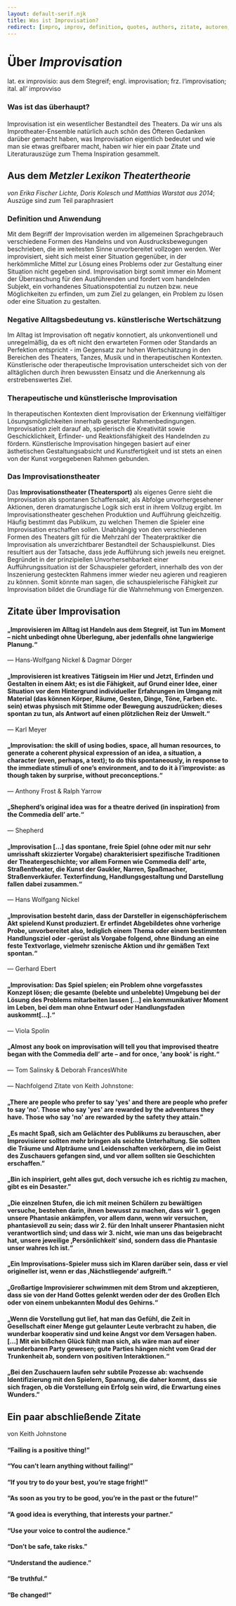 ```yaml
---  
layout: default-serif.njk  
title: Was ist Improvisation?  
redirect: [impro, improv, definition, quotes, authors, zitate, autoren, literature, literatur]  
---  
```

  
<div class="font-serif text-justify">  
  
# Über <i>Improvisation</i>
<span class="text-sm italic">lat. ex improvisio: aus dem Stegreif; engl. improvisation; frz. l’improvisation; ital. all’ improvviso</span>  

### Was ist das überhaupt?

#### 

Improvisation ist ein wesentlicher Bestandteil des Theaters. Da wir uns als Improtheater-Ensemble natürlich auch schön des Öfteren Gedanken darüber gemacht haben, was Improvisation eigentlich bedeutet und wie man sie etwas greifbarer macht, haben wir hier ein paar Zitate und Literaturauszüge zum Thema Inspiration gesammelt.

## Aus dem <i>Metzler Lexikon Theatertheorie</i>  

<span class="text-sm">*von Erika Fischer Lichte, Doris Kolesch und Matthias Warstat aus 2014*; Auszüge sind zum Teil paraphrasiert</span>  
    
### Definition und Anwendung  
Mit dem Begriff der Improvisation werden im allgemeinen Sprachgebrauch verschiedene Formen des Handelns und von Ausdrucksbewegungen beschrieben, die im weitesten Sinne unvorbereitet vollzogen werden. Wer improvisiert, sieht sich meist einer Situation gegenüber, in der herkömmliche Mittel zur Lösung eines Problems oder zur Gestaltung einer Situation nicht gegeben sind. Improvisation birgt somit immer ein Moment der Überraschung für den Ausführenden und fordert vom handelnden Subjekt, ein vorhandenes Situationspotential zu nutzen bzw. neue Möglichkeiten zu erfinden, um zum Ziel zu gelangen, ein Problem zu lösen oder eine Situation zu gestalten.  
  
### Negative Alltagsbedeutung vs. künstlerische Wertschätzung
Im Alltag ist Improvisation oft negativ konnotiert, als unkonventionell und unregelmäßig, da es oft nicht den erwarteten Formen oder Standards an Perfektion entspricht - im Gegensatz zur hohen Wertschätzung in den Bereichen des Theaters, Tanzes, Musik und in therapeutischen Kontexten. Künstlerische oder therapeutische Improvisation unterscheidet sich von der alltäglichen durch ihren bewussten Einsatz und die Anerkennung als erstrebenswertes Ziel.  
  
### Therapeutische und künstlerische Improvisation  
In therapeutischen Kontexten dient Improvisation der Erkennung vielfältiger Lösungsmöglichkeiten innerhalb gesetzter Rahmenbedingungen. Improvisation zielt darauf ab, spielerisch die Kreativität sowie Geschicklichkeit, Erfinder- und Reaktionsfähigkeit des Handelnden zu fördern. Künstlerische Improvisation hingegen basiert auf einer ästhetischen Gestaltungsabsicht und Kunstfertigkeit und ist stets an einen von der Kunst vorgegebenen Rahmen gebunden.  
  
<!-- Setting a link anchor here -->
<a id="theater"></a>

### Das Improvisationstheater  
Das **Improvisationstheater (Theatersport)** als eigenes Genre sieht die Improvisation als spontanen Schaffensakt, als Abfolge unvorhergesehener Aktionen, deren dramaturgische Logik sich erst in ihrem Vollzug ergibt. Im Improvisationstheater geschehen Produktion und Aufführung gleichzeitig. Häufig bestimmt das Publikum, zu welchen Themen die Spieler eine Improvisation erschaffen sollen. Unabhängig von den verschiedenen Formen des Theaters gilt für die Mehrzahl der Theaterpraktiker die Improvisation als unverzichtbarer Bestandteil der Schauspielkunst. Dies resultiert aus der Tatsache, dass jede Aufführung sich jeweils neu ereignet. Begründet in der prinzipiellen Unvorhersehbarkeit einer Aufführungssituation ist der Schauspieler gefordert, innerhalb des von der Inszenierung gesteckten Rahmens immer wieder neu agieren und reagieren zu können. Somit könnte man sagen, die schauspielerische Fähigkeit zur Improvisation bildet die Grundlage für die Wahrnehmung von Emergenzen.  
<!-- &mdash; <span class="text-sm">Christel Weiler im Metzler Lexikon Theatertheorie</span>   -->
  
## Zitate über Improvisation  
  
<h4 class="font-light italic">„Improvisieren im Alltag ist Handeln aus dem Stegreif, ist Tun im Moment – nicht unbedingt ohne Überlegung, aber jedenfalls ohne langwierige Planung.“</h4>  
&mdash; <span class="text-sm">Hans-Wolfgang Nickel & Dagmar Dörger</span>  
  
<h4 class="font-light italic">„Improvisieren ist kreatives Tätigsein im Hier und Jetzt, Erfinden und Gestalten in einem Akt; es ist die Fähigkeit, auf Grund einer Idee, einer Situation vor dem Hintergrund individueller Erfahrungen im Umgang mit Material (das können Körper, Räume, Gesten, Dinge, Töne, Farben etc. sein) etwas physisch mit Stimme oder Bewegung auszudrücken; dieses spontan zu tun, als Antwort auf einen plötzlichen Reiz der Umwelt.“</h4>  
&mdash; <span class="text-sm">Karl Meyer</span>  
  
<h4 class="font-light italic">„Improvisation: the skill of using bodies, space, all human resources, to generate a coherent physical expression of an idea, a situation, a character (even, perhaps, a text); to do this spontaneously, in response to the immediate stimuli of one’s environment, and to do it à l’improviste: as though taken by surprise, without preconceptions.“</h4>  
&mdash; <span class="text-sm">Anthony Frost & Ralph Yarrow</span>  
  
<h4 class="font-light italic">„Shepherd’s original idea was for a theatre derived (in inspiration) from the Commedia dell’ arte.“</h4>  
&mdash; <span class="text-sm">Shepherd</span>  
  
<h4 class="font-light italic">„Improvisation [...] das spontane, freie Spiel (ohne oder mit nur sehr umrisshaft skizzierter Vorgabe) charakterisiert spezifische Traditionen der Theatergeschichte; vor allem Formen wie Commedia dell’ arte, Straßentheater, die Kunst der Gaukler, Narren, Spaßmacher, Straßenverkäufer. Texterfindung, Handlungsgestaltung und Darstellung fallen dabei zusammen.“</h4>  
&mdash; <span class="text-sm">Hans Wolfgang Nickel</span>  
  
<h4 class="font-light italic">„Improvisation besteht darin, dass der Darsteller in eigenschöpferischem Akt spielend Kunst produziert. Er erfindet Abgebildetes ohne vorherige Probe, unvorbereitet also, lediglich einem Thema oder einem bestimmten Handlungsziel oder -gerüst als Vorgabe folgend, ohne Bindung an eine feste Textvorlage, vielmehr szenische Aktion und ihr gemäßen Text spontan.“</h4>  
&mdash; <span class="text-sm">Gerhard Ebert</span>  
  
<h4 class="font-light italic">„Improvisation: Das Spiel spielen; ein Problem ohne vorgefasstes Konzept lösen; die gesamte (belebte und unbelebte) Umgebung bei der Lösung des Problems mitarbeiten lassen [...] ein kommunikativer Moment im Leben, bei dem man ohne Entwurf oder Handlungsfaden auskommt[...].“</h4>  
&mdash; <span class="text-sm">Viola Spolin</span>  
  
<h4 class="font-light italic">„Almost any book on improvisation will tell you that improvised theatre began with the Commedia dell’ arte – and for once, 'any book' is right.“</h4>  
&mdash; <span class="text-sm">Tom Salinsky & Deborah FrancesWhite</span>  
  
#### 
<div class="text-md mb-4 mt-8">&mdash; Nachfolgend Zitate von Keith Johnstone:</div>  
<h4 class="font-light italic mt-4">„There are people who prefer to say 'yes' and there are people who prefer to say 'no'. Those who say 'yes' are rewarded by the adventures they have. Those who say 'no' are rewarded by the safety they attain.”</h4>  
<!-- &mdash; <span class="text-sm">Keith Johnstone</span>   -->
  
<h4 class="font-light italic">„Es macht Spaß, sich am Gelächter des Publikums zu berauschen, aber Improvisierer sollten mehr bringen als seichte Unterhaltung. Sie sollten die Träume und Alpträume und Leidenschaften verkörpern, die im Geist des Zuschauers gefangen sind, und vor allem sollten sie Geschichten erschaffen.”</h4>  
<!-- &mdash; <span class="text-sm">Keith Johnstone</span>   -->

<h4 class="font-light italic">„Bin ich inspiriert, geht alles gut, doch versuche ich es richtig zu machen, gibt es ein Desaster.”</h4>  
<!-- &mdash; <span class="text-sm">Keith Johnstone</span>   -->

<h4 class="font-light italic">„Die einzelnen Stufen, die ich mit meinen Schülern zu bewältigen versuche, bestehen darin, ihnen bewusst zu machen, dass wir 1. gegen unsere Phantasie ankämpfen, vor allem dann, wenn wir versuchen, phantasievoll zu sein; dass wir 2. für den Inhalt unserer Phantasien nicht verantwortlich sind; und dass wir 3. nicht, wie man uns das beigebracht hat, unsere jeweilige ‚Persönlichkeit‘ sind, sondern dass die Phantasie unser wahres Ich ist.“</h4>  
<!-- &mdash; <span class="text-sm">Keith Johnstone</span>   -->

<h4 class="font-light italic">„Ein Improvisations-Spieler muss sich im Klaren darüber sein, dass er viel origineller ist, wenn er das ‚Nächstliegende‘ aufgreift.“</h4>  
<!-- &mdash; <span class="text-sm">Keith Johnstone</span>   -->

<h4 class="font-light italic">„Großartige Improvisierer schwimmen mit dem Strom und akzeptieren, dass sie von der Hand Gottes gelenkt werden oder der des Großen Elch oder von einem unbekannten Modul des Gehirns.“</h4>  
<!-- &mdash; <span class="text-sm">Keith Johnstone</span>   -->

<h4 class="font-light italic">„Wenn die Vorstellung gut lief, hat man das Gefühl, die Zeit in Gesellschaft einer Menge gut gelaunter Leute verbracht zu haben, die wunderbar kooperativ sind und keine Angst vor dem Versagen haben. [...] Mit ein bißchen Glück fühlt man sich, als wäre man auf einer wunderbaren Party gewesen; gute Parties hängen nicht vom Grad der Trunkenheit ab, sondern von positiven Interaktionen.“</h4>  
<!-- &mdash; <span class="text-sm">Keith Johnstone</span>   -->

<h4 class="font-light italic">„Bei den Zuschauern laufen sehr subtile Prozesse ab: wachsende Identifizierung mit den Spielern, Spannung, die daher kommt, dass sie sich fragen, ob die Vorstellung ein Erfolg sein wird, die Erwartung eines Wunders.”</h4>  
<!-- &mdash; <span class="text-sm">Keith Johnstone</span>   -->

## Ein paar abschließende Zitate  
<div class="text-md -mt-4">von Keith Johnstone</div>  
<h4 class="font-light italic">“Failing is a positive thing!”</h4>  
<h4 class="font-light italic">“You can’t learn anything without failing!”</h4>  
<h4 class="font-light italic">“If you try to do your best, you’re stage fright!”</h4>  
<h4 class="font-light italic">“As soon as you try to be good, you’re in the past or the future!”</h4>  
<h4 class="font-light italic">“A good idea is everything, that interests your partner.”</h4>  
<h4 class="font-light italic">“Use your voice to control the audience.”</h4>
<h4 class="font-light italic">“Don’t be safe, take risks.” </h4>  
<h4 class="font-light italic">“Understand the audience.”</h4>  
<h4 class="font-light italic">“Be truthful.”</h4>  
<h4 class="font-light italic">“Be changed!”</h4>  
  
</div>